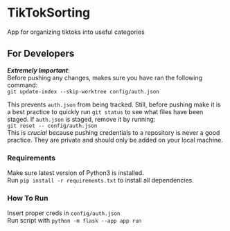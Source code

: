 # TikTokSorting
App for organizing tiktoks into useful categories  

## For Developers
***Extremely Important***:  
Before pushing any changes, makes sure you have ran the following command:  
`git update-index --skip-worktree config/auth.json`  

This prevents `auth.json` from being tracked. Still, before pushing make it is a best practice to quickly run `git status` to see what files have been staged. If `auth.json` is staged, remove it by running:  
`git reset -- config/auth.json`  
This is *crucial* because pushing credentials to a repository is never a good practice. They are private and should only be added on your local machine.  


### Requirements  
Make sure latest version of Python3 is installed.  
Run `pip install -r requirements.txt` to install all dependencies.  

### How To Run
Insert proper creds in `config/auth.json`  
Run script with `python -m flask --app app run`  
